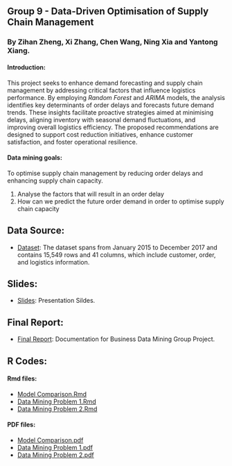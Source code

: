 ## Group 9 - Data-Driven Optimisation of Supply Chain Management

### By Zihan Zheng, Xi Zhang, Chen Wang, Ning Xia and Yantong Xiang.

#### Introduction:
This project seeks to enhance demand forecasting and supply chain management by addressing critical factors that influence logistics performance. By employing *Random Forest* and *ARIMA* models, the analysis identifies key determinants of order delays and forecasts future demand trends. These insights facilitate proactive strategies aimed at minimising delays, aligning inventory with seasonal demand fluctuations, and improving overall logistics efficiency. The proposed recommendations are designed to support cost reduction initiatives, enhance customer satisfaction, and foster operational resilience.

#### Data mining goals:
To optimise supply chain management by reducing order delays and enhancing supply chain capacity.

1. Analyse the factors that will result in an order delay 
2. How can we predict the future order demand in order to optimise supply chain capacity


## Data Source:
- [Dataset](./dataset/incom2024_delay_example_dataset.xlsx):   The dataset spans from January 2015 to December 2017 and contains 15,549 rows and 41 columns, which include customer, order, and logistics information.

## Slides:
- [Slides](Group_9_Slides.pdf): Presentation Sildes.
  
## Final Report:
- [Final Report](Group_9_Project_Report.pdf): Documentation for Business Data Mining Group Project.

## R Codes:

#### Rmd files:
- [Model Comparison.Rmd](./R_Code/Model_Comparison.Rmd)
- [Data Mining Problem 1.Rmd](./R_Code/Data_Mining_Problem_1_Code.Rmd)
- [Data Mining Problem 2.Rmd](./R_Code/Data_Mining_Problem_2_Code.Rmd)

#### PDF files:
- [Model Comparison.pdf](./R_Code/Model_Comparison.pdf)
- [Data Mining Problem 1.pdf](./R_Code/Data_Mining_Problem_1_Code.pdf)
- [Data Mining Problem 2.pdf](./R_Code/Data_Mining_Problem_2_Code.pdf)
